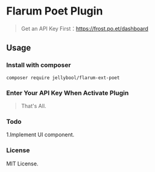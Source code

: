 # Flarum Poet Plugin

> Get an API Key First：https://frost.po.et/dashboard

## Usage

### Install with composer
```
composer require jellybool/flarum-ext-poet
```

### Enter Your API Key When Activate Plugin

> That's All.

### Todo

1.Implement UI component.

### License

MIT License.